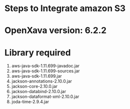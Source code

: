 # Steps to Integrate amazon S3 


# OpenXava version: 6.2.2

# Library required

1) aws-java-sdk-1.11.699-javadoc.jar
2) aws-java-sdk-1.11.699-sources.jar
3) aws-java-sdk-1.11.699.jar
4) jackson-annotations-2.10.0.jar
5) jackson-core-2.10.0.jar
6) jackson-databind-2.10.0.jar
7) jackson-dataformat-xml-2.10.0.jar
8) joda-time-2.9.4.jar

